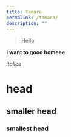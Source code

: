 ```yaml
---
title: Tamara
permalink: /tamara/
description: ""
---
```

> Hello

**I want to gooo homeee**

*italics*

# head

## smaller head
### smallest head